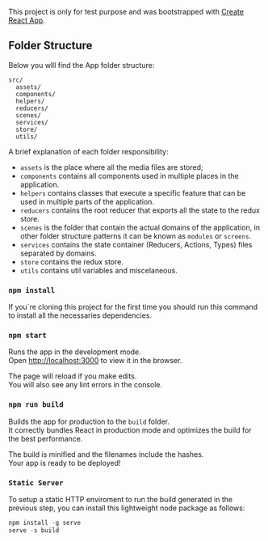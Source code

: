 This project is only for test purpose and was bootstrapped with [Create React App](https://github.com/facebookincubator/create-react-app).

## Folder Structure

Below you wlll find the App folder structure:

```
src/
  assets/
  components/
  helpers/
  reducers/
  scenes/
  services/
  store/
  utils/
```

A brief explanation of each folder responsibility:

* `assets` is the place where all the media files are stored;
* `components` contains all components used in multiple places in the application.
* `helpers` contains classes that execute a specific feature that can be used in multiple parts of the application.
* `reducers` contains the root reducer that exports all the state to the redux store.
* `scenes` is the folder that contain the actual domains of the application, in other folder structure patterns it can be known as `modules` or `screens`.
* `services` contains the state container (Reducers, Actions, Types) files separated by domains.
* `store` contains the redux store.
* `utils` contains util variables and miscelaneous.

### `npm install`

If you`re cloning this project for the first time you should run this command to install all the necessaries dependencies.

### `npm start`

Runs the app in the development mode.<br>
Open [http://localhost:3000](http://localhost:3000) to view it in the browser.

The page will reload if you make edits.<br>
You will also see any lint errors in the console.

### `npm run build`

Builds the app for production to the `build` folder.<br>
It correctly bundles React in production mode and optimizes the build for the best performance.

The build is minified and the filenames include the hashes.<br>
Your app is ready to be deployed!

### `Static Server`

To setup a static HTTP enviroment to run the build generated in the previous step, you can install this lightweight node package as follows:

```js
npm install -g serve
serve -s build
```


